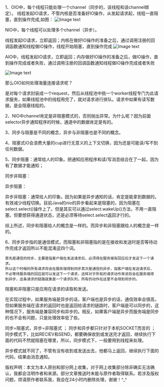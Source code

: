 1、OIO中，每个线程只能处理一个channel（同步的，该线程和该channel绑定）。 
线程发起IO请求，不管内核是否准备好IO操作，从发起请求起，线程一直阻塞，直到操作完成,如图： 
![Image text](http://mmbiz.qpic.cn/mmbiz_png/UtWdDgynLdaQicg4Ka7MGlib6lBsxAKzibpv5KfibdST7TIGweSibyQCkXSBqSJPIGGYBtwnsqAQn6906Fu0mnzG3Zg/640?wx_fmt=png&tp=webp&wxfrom=5&wx_lazy=1)

NIO中，每个线程可以处理多个channel（异步）。

线程发起IO请求，立即返回；内核在做好IO操作的准备之后，通过调用注册的回调函数通知线程做IO操作，线程开始阻塞，直到操作完成 
![Image text](http://mmbiz.qpic.cn/mmbiz_png/UtWdDgynLdaQicg4Ka7MGlib6lBsxAKzibpQN36aiboT8nibSnN6DrmiabBCU342HSp38Lf8WsqrjAJB7SIBPYibvJKUA/640?wx_fmt=png&tp=webp&wxfrom=5&wx_lazy=1)

AIO中，线程发起IO请求，立即返回；内存做好IO操作的准备之后，做IO操作，直到操作完成或者失败，通过调用注册的回调函数通知线程做IO操作完成或者失败 

![Image text](http://mmbiz.qpic.cn/mmbiz_png/UtWdDgynLdaQicg4Ka7MGlib6lBsxAKzibp9SDfkCcRz1icdV9V895JUnjZv2o8Yyk8DbfzG4oDkvPcWm9hQtW4gCg/640?wx_fmt=png&tp=webp&wxfrom=5&wx_lazy=1)

那么OIO如何处理海量连接请求呢？ 

是对每个请求封装成一个request，然后从线程池中挑一个worker线程专门为此请求服务，如果线程池中的线程用完了，就对请求进行排队。请求中如果有读写数据，是会阻塞线程的。

2、NIO中channel肯定是非阻塞模式的，否则抛出异常。为什么呢？因为前面selector异步通知程序的时候，通道中的数据肯定是有的。

3、同步与阻塞是不同的概念，异步与非阻塞也是不同的概念。

4、阻塞式iO会浪费大量的cup进行无意义的上下文切换，因为还是可能读/写不到任何数据。

5、同步阻塞：通常给人的印象。把通知应用程序和读/写消息结合在了一起，因为有了数据才能通知；

同步非阻塞：

异步阻塞：

异步非阻塞：通常给人的印象。因为如果是异步通知的话，肯定是能拿到数据的。有效减少线程切换。目前Java的nio的异步看起来是阻塞的，因为阻塞在select.select()操作上了。但是其实可以通过select.wakeUp()方法，不用一直阻塞。但要想获得通道状态，还是必须等待select.select返回才行的。

综上所述，同步和阻塞给人的概念是一样的。而异步和非阻塞跟给人的概念是一样的。

6、同步异步指的是通信模式，而阻塞和非阻塞指的是在接收和发送时是否等待动作完成才返回所以不能混淆这四个词。

    首先是通信的同步，主要是指客户端在发送请求后，必须得在服务端有回应后才发送下一个请求。
    所以这个时候的所有请求将会在服务端得到同步其次是通信的异步，指客户端在发送请求后，
    不必等待服务端的回应就可以发送下一个请求，这样对于所有的请求动作来说将会在服务端得
    到异步，这条请求的链路就象是一个请求队列，所有的动作在这里不会得到同步的。
阻塞和非阻塞只是应用在请求的读取和发送。 

在实现过程中，如果服务端是异步的话，客户端也是异步的话，通信效率会很高，但如果服务端在请求的返回时也是返回给请求的链路时，客户端是可以同步的，这种情况下，服务端是兼容同步和异步的。相反，如果客户端是异步而服务端是同步的也不会有问题，只是处理效率低了些。

同步=阻塞式，异步=非阻塞式 ；
同步和异步都只针对于本机SOCKET而言的 ；
同步模式下，比如RECIEV和SEND，都要确保收到或发送完才返回，继续执行下面的代码不然就阻塞在哪里，所以，同步模式下，一般要用到线程来处理。

异步模式就不同了，不管有没有收到或发送出去，他都马上返回，继续执行下面的代码，结果由消息通知。

版权声明：本文为本人原创和部分网上收集，对于网上收集部分除非确实无法确认，我都会注明作者和来源。部分文章推送时未能与原作者取得联系。若涉及版权问题，烦请原作者联系我，我会在24小时内删除处理，谢谢！^_^
